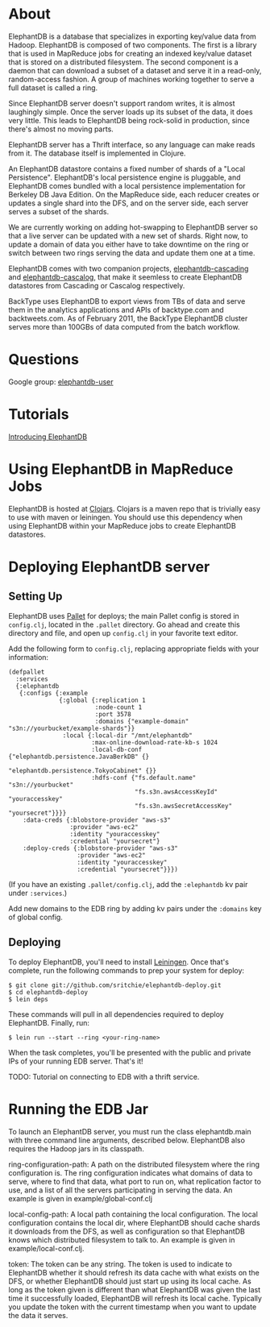 # About

ElephantDB is a database that specializes in exporting key/value data from Hadoop. ElephantDB is composed of two components. The first is a library that is used in MapReduce jobs for creating an indexed key/value dataset that is stored on a distributed filesystem. The second component is a daemon that can download a subset of a dataset and serve it in a read-only, random-access fashion. A group of machines working together to serve a full dataset is called a ring.

Since ElephantDB server doesn't support random writes, it is almost laughingly simple. Once the server loads up its subset of the data, it does very little. This leads to ElephantDB being rock-solid in production, since there's almost no moving parts.

ElephantDB server has a Thrift interface, so any language can make reads from it. The database itself is implemented in Clojure.

An ElephantDB datastore contains a fixed number of shards of a "Local Persistence". ElephantDB's local persistence engine is pluggable, and ElephantDB comes bundled with a local persistence implementation for Berkeley DB Java Edition. On the MapReduce side, each reducer creates or updates a single shard into the DFS, and on the server side, each server serves a subset of the shards.

We are currently working on adding hot-swapping to ElephantDB server so that a live server can be updated with a new set of shards. Right now, to update a domain of data you either have to take downtime on the ring or switch between two rings serving the data and update them one at a time.

ElephantDB comes with two companion projects, [elephantdb-cascading](https://github.com/nathanmarz/elephantdb-cascading) and [elephantdb-cascalog](https://github.com/nathanmarz/elephantdb-cascalog), that make it seemless to create ElephantDB datastores from Cascading or Cascalog respectively. 

BackType uses ElephantDB to export views from TBs of data and serve them in the analytics applications and APIs of backtype.com and backtweets.com. As of February 2011, the BackType ElephantDB cluster serves more than 100GBs of data computed from the batch workflow.

# Questions

Google group: [elephantdb-user](http://groups.google.com/group/elephantdb-user)

# Tutorials

[Introducing ElephantDB](http://tech.backtype.com/introducing-elephantdb-a-distributed-database)

# Using ElephantDB in MapReduce Jobs

ElephantDB is hosted at [Clojars](http://clojars.org/elephantdb). Clojars is a maven repo that is trivially easy to use with maven or leiningen. You should use this dependency when using ElephantDB within your MapReduce jobs to create ElephantDB datastores.

# Deploying ElephantDB server

## Setting Up

ElephantDB uses [Pallet](https://github.com/pallet/pallet) for deploys; the main Pallet config is stored in `config.clj`, located in the `.pallet` directory. Go ahead and create this directory and file, and open up `config.clj` in your favorite text editor.

Add the following form to `config.clj`, replacing appropriate fields with your information:

    (defpallet
      :services
      {:elephantdb
       {:configs {:example
                  {:global {:replication 1
                            :node-count 1
                            :port 3578
                            :domains {"example-domain" "s3n://yourbucket/example-shards"}}
                   :local {:local-dir "/mnt/elephantdb"
                           :max-online-download-rate-kb-s 1024
                           :local-db-conf {"elephantdb.persistence.JavaBerkDB" {}
                                           "elephantdb.persistence.TokyoCabinet" {}}
                           :hdfs-conf {"fs.default.name" "s3n://yourbucket"
                                       "fs.s3n.awsAccessKeyId" "youraccesskey"
                                       "fs.s3n.awsSecretAccessKey" "yoursecret"}}}}
        :data-creds {:blobstore-provider "aws-s3"
                     :provider "aws-ec2"
                     :identity "youraccesskey"
                     :credential "yoursecret"}
        :deploy-creds {:blobstore-provider "aws-s3"
                       :provider "aws-ec2"
                       :identity "youraccesskey"
                       :credential "yoursecret"}}})

(If you have an existing `.pallet/config.clj`, add the `:elephantdb` kv pair under `:services`.)

Add new domains to the EDB ring by adding kv pairs under the `:domains` key of global config.

## Deploying

To deploy ElephantDB, you'll need to install [Leiningen](https://github.com/technomancy/leiningen). Once that's complete, run the following commands to prep your system for deploy:

    $ git clone git://github.com/sritchie/elephantdb-deploy.git
    $ cd elephantdb-deploy
    $ lein deps

These commands will pull in all dependencies required to deploy ElephantDB. Finally, run:

    $ lein run --start --ring <your-ring-name>

When the task completes, you'll be presented with the public and private IPs of your running EDB server. That's it!

TODO: Tutorial on connecting to EDB with a thrift service.

# Running the EDB Jar

To launch an ElephantDB server, you must run the class elephantdb.main with three command line arguments, described below. ElephantDB also requires the Hadoop jars in its classpath.

ring-configuration-path: A path on the distributed filesystem where the ring configuration is. The ring configuration indicates what domains of data to serve, where to find that data, what port to run on, what replication factor to use, and a list of all the servers participating in serving the data. An example is given in example/global-conf.clj

local-config-path: A local path containing the local configuration. The local configuration contains the local dir, where ElephantDB should cache shards it downloads from the DFS, as well as configuration so that ElephantDB knows which distributed filesystem to talk to. An example is given in example/local-conf.clj.

token: The token can be any string. The token is used to indicate to ElephantDB whether it should refresh its data cache with what exists on the DFS, or whether ElephantDB should just start up using its local cache. As long as the token given is different than what ElephantDB was given the last time it successfully loaded, ElephantDB will refresh its local cache. Typically you update the token with the current timestamp when you want to update the data it serves.

